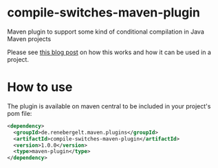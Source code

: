 # compile-switches-maven-plugin
Maven plugin to support some kind of conditional compilation in Java Maven projects

Please see [this blog post](https://www.renebergelt.de/blog/2018/03/conditional-compilation-with-java-and-maven/) on how this works and how it can be used in a project.

# How to use
The plugin is available on maven central to be included in your project's pom file:

```xml
<dependency>
  <groupId>de.renebergelt.maven.plugins</groupId>
  <artifactId>compile-switches-maven-plugin</artifactId>
  <version>1.0.0</version>
  <type>maven-plugin</type>
</dependency>
```
